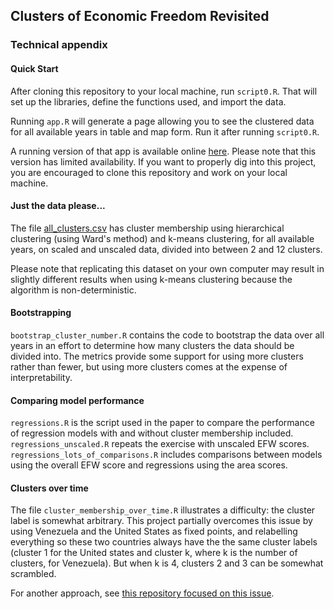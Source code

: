 ## Clusters of Economic Freedom Revisited
### Technical appendix

#### Quick Start
After cloning this repository to your local machine, run `script0.R`. That will set up the libraries, define the functions used, and import the data. 

Running `app.R` will generate a page allowing you to see the clustered data for
all available years in table and map form. Run it after running `script0.R`.

A running version of that app is available online [here](https://rickweber.shinyapps.io/Clusters_of_Economic_Freedom/). Please note that this version has limited availability. If you want to properly dig into this project, you are encouraged to clone this repository and work on your local machine.

#### Just the data please...
The file 
[all_clusters.csv](https://raw.githubusercontent.com/RickWeber/EFW_clustering/master/all_clusters.csv)
has cluster membership using hierarchical clustering (using Ward's method) and k-means clustering, for all available years, on scaled and unscaled data, divided into between 2 and 12 clusters. 

Please note that replicating this dataset on your own computer may result in slightly different results when using k-means clustering because the algorithm is non-deterministic.

#### Bootstrapping
`bootstrap_cluster_number.R` contains the code to bootstrap the data over all years in an effort to determine how many clusters the data should be divided into. The metrics provide some support for using more clusters rather than fewer, but using more clusters comes at the expense of interpretability.

#### Comparing model performance
`regressions.R` is the script used in the paper to compare the performance of regression models with and without cluster membership included. `regressions_unscaled.R` repeats the exercise with unscaled EFW scores. `regressions_lots_of_comparisons.R` includes comparisons between models using the overall EFW score and regressions using the area scores. 

#### Clusters over time
The file `cluster_membership_over_time.R` illustrates a difficulty: the cluster label is somewhat arbitrary. This project partially overcomes this issue by using Venezuela and the United States as fixed points, and relabelling everything so these two countries always have the the same cluster labels (cluster 1 for the United states and cluster k, where k is the number of clusters, for Venezuela). But when k is 4, clusters 2 and 3 can be somewhat scrambled. 

For another approach, see [this repository focused on this issue](https://github.com/RickWeber/kmeans_over_time).